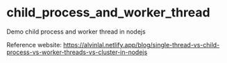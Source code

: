 # child_process_and_worker_thread
Demo child process and worker thread in nodejs

Reference website: https://alvinlal.netlify.app/blog/single-thread-vs-child-process-vs-worker-threads-vs-cluster-in-nodejs
